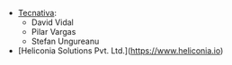 - [Tecnativa](https://www.tecnativa.com):
  - David Vidal
  - Pilar Vargas
  - Stefan Ungureanu
- [Heliconia Solutions Pvt. Ltd.\](<https://www.heliconia.io>)
